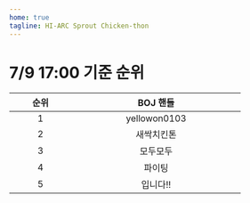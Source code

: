 ```yaml
---
home: true
tagline: HI-ARC Sprout Chicken-thon
---
```


# 7/9 17:00 기준 순위

<div class="center">

| <span style="display: inline-block; width:10vw">순위</span> | <span style="display: inline-block; width:30vw">BOJ 핸들</span> |
|:---:|:-------:|
| 1 | yellowon0103 |
| 2 | 새싹치킨톤 |
| 3 | 모두모두 |
| 4 | 파이팅 |
| 5 | 입니다!! |

</div>
